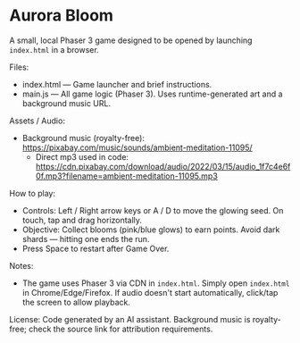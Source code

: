 Aurora Bloom
=============

A small, local Phaser 3 game designed to be opened by launching `index.html` in a browser.

Files:
- index.html — Game launcher and brief instructions.
- main.js — All game logic (Phaser 3). Uses runtime-generated art and a background music URL.

Assets / Audio:
- Background music (royalty-free): https://pixabay.com/music/sounds/ambient-meditation-11095/
  - Direct mp3 used in code: https://cdn.pixabay.com/download/audio/2022/03/15/audio_1f7c4e6f0f.mp3?filename=ambient-meditation-11095.mp3

How to play:
- Controls: Left / Right arrow keys or A / D to move the glowing seed. On touch, tap and drag horizontally.
- Objective: Collect blooms (pink/blue glows) to earn points. Avoid dark shards — hitting one ends the run.
- Press Space to restart after Game Over.

Notes:
- The game uses Phaser 3 via CDN in `index.html`. Simply open `index.html` in Chrome/Edge/Firefox. If audio doesn't start automatically, click/tap the screen to allow playback.

License: Code generated by an AI assistant. Background music is royalty-free; check the source link for attribution requirements.
